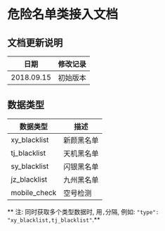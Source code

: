 # 危险名单类接入文档

## 文档更新说明

| 日期 | 修改记录 |
| -------- | -------- |
| 2018.09.15 | 初始版本 |

## 数据类型
| 数据类型 | 描述 |
| -- | -- |
| xy_blacklist | 新颜黑名单 |
| tj_blacklist | 天机黑名单 |
| sy_blacklist | 闪银黑名单 |
| jz_blacklist | 九州黑名单 |
| mobile_check | 空号检测 |

** 注: 同时获取多个类型数据时, 用`,`分隔, 例如: `"type": "xy_blacklist,tj_blacklist"`.**